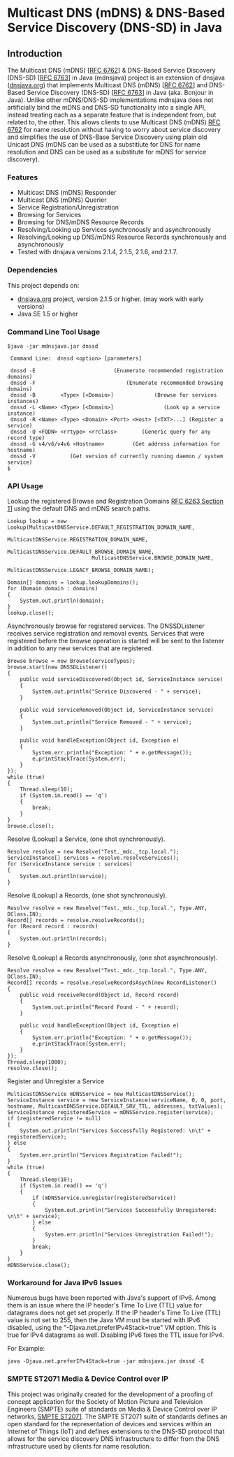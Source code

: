 # Multicast DNS (mDNS) & DNS-Based Service Discovery (DNS-SD) in Java

## Introduction
The Multicast DNS (mDNS) [[RFC 6762](http://tools.ietf.org/html/rfc6762)] & DNS-Based Service Discovery (DNS-SD) [[RFC 6763](http://tools.ietf.org/html/rfc6763)] in Java (mdnsjava) project is an extension of dnsjava ([dnsjava.org](http://www.dnsjava.org/)) that implements Multicast DNS (mDNS) [[RFC 6762](http://tools.ietf.org/html/rfc6762)] and DNS-Based Service Discovery (DNS-SD) [[RFC 6763](http://tools.ietf.org/html/rfc6763)] in Java (aka. Bonjour in Java). Unlike other mDNS/DNS-SD implementations mdnsjava does not artificially bind the mDNS and DNS-SD functionality into a single API, instead treating each as a separate feature that is independent from, but related to, the other. This allows clients to use Multicast DNS (mDNS) [RFC 6762](http://tools.ietf.org/html/rfc6762) for name resolution without having to worry about service discovery and simplifies the use of DNS-Base Service Discovery using plain old Unicast DNS (mDNS can be used as a substitiute for DNS for name resolution and DNS can be used as a substitute for mDNS for service discovery).

### Features

* Multicast DNS (mDNS) Responder
* Multicast DNS (mDNS) Querier
* Service Registration/Unregistration
* Browsing for Services
* Browsing for DNS/mDNS Resource Records
* Resolving/Looking up Services synchronously and asynchronously
* Resolving/Looking up DNS/mDNS Resource Records synchronously and asynchronously
* Tested with dnsjava versions 2.1.4, 2.1.5, 2.1.6, and 2.1.7.

### Dependencies
This project depends on:

* [dnsjava.org](http://www.dnsjava.org/) project, version 2.1.5 or higher. (may work with early versions)
* Java SE 1.5 or higher

### Command Line Tool Usage
```
$java -jar mdnsjava.jar dnssd
 
 Command Line:  dnssd <option> [parameters] 

 dnssd -E                         (Enumerate recommended registration domains)
 dnssd -F                             (Enumerate recommended browsing domains)
 dnssd -B        <Type> [<Domain>]             (Browse for services instances)
 dnssd -L <Name> <Type> [<Domain>]                (Look up a service instance)
 dnssd -R <Name> <Type> <Domain> <Port> <Host> [<TXT>...] (Register a service)
 dnssd -Q <FQDN> <rrtype> <rrclass>        (Generic query for any record type)
 dnssd -G v4/v6/v4v6 <Hostname>         (Get address information for hostname)
 dnssd -V           (Get version of currently running daemon / system service)
$
```
### API Usage

Lookup the registered Browse and Registration Domains [RFC 6263 Section 11](http://tools.ietf.org/html/rfc6763#section-11) using the default DNS and mDNS search paths.

```
Lookup lookup = new Lookup(MulticastDNSService.DEFAULT_REGISTRATION_DOMAIN_NAME,
                           MulticastDNSService.REGISTRATION_DOMAIN_NAME,
                           MulticastDNSService.DEFAULT_BROWSE_DOMAIN_NAME,
                           MulticastDNSService.BROWSE_DOMAIN_NAME,
                           MulticastDNSService.LEGACY_BROWSE_DOMAIN_NAME);
                               
Domain[] domains = lookup.lookupDomains();
for (Domain domain : domains)
{
    System.out.println(domain);
}
lookup.close();
```

Asynchronously browse for registered services. The DNSSDListener receives service registration and removal events. Services that were registered before the browse operation is started will be sent to the listener in addition to any new services that are registered.

```
Browse browse = new Browse(serviceTypes);
browse.start(new DNSSDListener()
{
    public void serviceDiscovered(Object id, ServiceInstance service)
    {
        System.out.println("Service Discovered - " + service);
    }
                             
    public void serviceRemoved(Object id, ServiceInstance service)
    {
        System.out.println("Service Removed - " + service);
    }
 
    public void handleException(Object id, Exception e)
    {
        System.err.println("Exception: " + e.getMessage());
        e.printStackTrace(System.err);
    }
});
while (true)
{
    Thread.sleep(10);
    if (System.in.read() == 'q')
    {
        break;
    }
}
browse.close();
```

Resolve (Lookup) a Service, (one shot synchronously).

```
Resolve resolve = new Resolve("Test._mdc._tcp.local.");
ServiceInstance[] services = resolve.resolveServices();
for (ServiceInstance service : services)
{
    System.out.println(service);
}
```

Resolve (Lookup) a Records, (one shot synchronously).

```
Resolve resolve = new Resolve("Test._mdc._tcp.local.", Type.ANY, DClass.IN);
Record[] records = resolve.resolveRecords();
for (Record record : records)
{
    System.out.println(records);
}
```

Resolve (Lookup) a Records asynchronously, (one shot asynchronously).

```
Resolve resolve = new Resolve("Test._mdc._tcp.local.", Type.ANY, DClass.IN);
Record[] records = resolve.resolveRecordsAsych(new RecordListener()
{
    public void receiveRecord(Object id, Record record)
    {
        System.out.println("Record Found - " + record);
    }
 
    public void handleException(Object id, Exception e)
    {
        System.err.println("Exception: " + e.getMessage());
        e.printStackTrace(System.err);
    }
});
Thread.sleep(1000);
resolve.close();
```

Register and Unregister a Service

```
MulticastDNSService mDNSService = new MulticastDNSService();
ServiceInstance service = new ServiceInstance(serviceName, 0, 0, port, hostname, MulticastDNSService.DEFAULT_SRV_TTL, addresses, txtValues);
ServiceInstance registeredService = mDNSService.register(service);
if (registeredService != null)
{
    System.out.println("Services Successfully Registered: \n\t" + registeredService);
} else
{
    System.err.println("Services Registration Failed!");
}
while (true)
{
    Thread.sleep(10);
    if (System.in.read() == 'q')
    {
        if (mDNSService.unregister(registeredService))
        {
            System.out.println("Services Successfully Unregistered: \n\t" + service);
        } else
        {
            System.err.println("Services Unregistration Failed!");
        }
        break;
    }
}
mDNSService.close();
```

### Workaround for Java IPv6 Issues

Numerous bugs have been reported with Java's support of IPv6. Among them is an issue where the IP header's Time To Live (TTL) value for datagrams does not get set properly. If the IP header's Time To Live (TTL) value is not set to 255, then the Java VM must be started with IPv6 disabled, using the "-Djava.net.preferIPv4Stack=true" VM option. This is true for IPv4 datagrams as well. Disabling IPv6 fixes the TTL issue for IPv4.

For Example:

```
java -Djava.net.preferIPv4Stack=true -jar mdnsjava.jar dnssd -E
```

### SMPTE ST2071 Media & Device Control over IP

This project was originally created for the development of a proofing of concept application for the Society of Motion Picture and Television Engineers (SMPTE) suite of standards on Media & Device Control over IP networks, [SMPTE ST2071](http://standards.smpte.org/search?fulltext=2071&smptes-status=in-force&submit=yes&content-group=smptes). The SMPTE ST2071 suite of standards defines an open standard for the representation of devices and services within an Internet of Things (IoT) and defines extensions to the DNS-SD protocol that allows for the service discovery DNS infrastructure to differ from the DNS infrastructure used by clients for name resolution.
